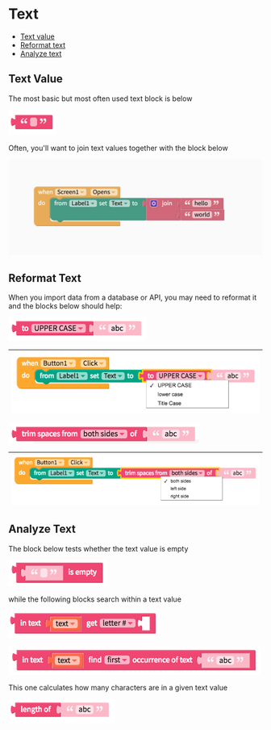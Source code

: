 # Text

* [Text value](text.md#text-value)
* [Reformat text](text.md#reformat-text)
* [Analyze text](text.md#analyze-text)

## Text Value

The most basic but most often used text block is below

![](.gitbook/assets/blocks-text-fig-2%20%281%29.png)

Often, you'll want to join text values together with the block below

![The blocks above say that when Screen1 opens, set the text of Label1 to be &quot;hello world&quot;.](.gitbook/assets/image%20%2897%29.png)

## Reformat Text

When you import data from a database or API, you may need to reformat it and the blocks below should help:

![](.gitbook/assets/blocks-text-fig-9.png)

| ![](.gitbook/assets/blocks-text-fig-13.png) |
| :--- |


![](.gitbook/assets/blocks-text-fig-10.png)

| ![](.gitbook/assets/blocks-text-fig-15.png) |
| :--- |


## Analyze Text

The block below tests whether the text value is empty

![](.gitbook/assets/blocks-text-fig-5.png)

while the following blocks search within a text value

![](.gitbook/assets/blocks-text-fig-1.png)

![](.gitbook/assets/blocks-text-fig-6.png)

This one calculates how many characters are in a given text value

![](.gitbook/assets/blocks-text-fig-4.png)

